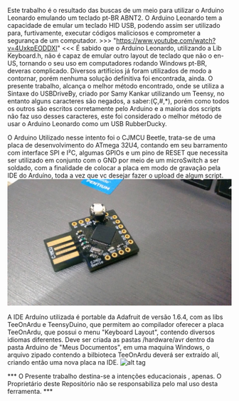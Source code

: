   
  
  Este trabalho é o resultado das buscas de um meio para utilizar o Arduino Leonardo emulando um teclado pt-BR ABNT2.
  O Arduino Leonardo tem a capacidade de emular um teclado HID USB, podendo assim ser utilizado para, furtivamente, executar códigos maliciosos e comprometer a segurança de um computador.
                                >>> "https://www.youtube.com/watch?v=4UxkpEODDXI" <<<
  É sabido que o Arduino Leonardo, utilizando a Lib Keyboard.h, não é capaz de emular outro layout de teclado que não o en-US, tornando o seu uso em computadores rodando Windows pt-BR, deveras complicado.
  Diversos artifícios já foram utilizados de modo a contornar, porém nenhuma solução definitiva foi encontrada, ainda.
  O presente trabalho, alcança o melhor método encontrado, onde se utiliza a Sintaxe do USBDriveBy, criado por Samy Kankar utilizando um Teensy, no entanto alguns caracteres são negados, a saber:(Ç,#,*), porém como todos os outros são escritos corretamente pelo Arduino e a maioria dos scripts não faz uso desses caracteres, este foi considerado o melhor método de usar o Arduino Leonardo como um USB RubberDucky. 
  
  O Arduino Utilizado nesse intento foi o CJMCU Beetle, trata-se de uma placa de desenvolvimento do ATmega 32U4, contando em seu barramento com interface SPI e I²C, algumas GPIOs e um pino de RESET que necessita ser utilizado em conjunto com o GND por meio de um microSwitch a ser soldado, com a finalidade de colocar a placa em modo de gravação pela IDE do Arduíno, toda a vez que vc desejar fazer o upload de algum script.
  ![alt tag](https://github.com/TradeCrafter/DuckyBR/blob/master/TeeOnArdu/CJMCUswitched.jpg)
  
  A IDE Arduíno utilizada é portable da Adafruit de versão 1.6.4, com as libs TeeOnArdu e TeensyDuino, que permitem ao compilador oferecer a placa TeeOnArdu, que possui o menu "Keyboard Layout", contendo diversos idiomas diferentes. Deve ser criada as pastas /hardware/avr dentro da pasta Arduino de "Meus Documentos", em uma maquina Windows, o arquivo zipado contendo a bilbioteca TeeOnArdu deverá ser extraído alí, criando então uma nova placa na IDE.
  ![alt tag](https://github.com/TradeCrafter/DuckyBR/blob/master/TeeOnArdu/Sem%20t%C3%ADtulo.jpg)
  
  
*** O Presente trabalho destina-se a intenções educacionais , apenas. O Proprietário deste Repositório não se responsabiliza pelo mal uso desta ferramenta. ***
